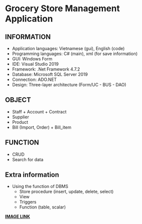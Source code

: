 # Grocery Store Management Application
## INFORMATION
- Application languages: Vietnamese (gui), English (code)
- Programming languages: C# (main), xml (for save information)
- GUI: Windows Form 
- IDE: Visual Studio 2019
- Framework: .Net Framework 4.7.2
- Database: Microsoft SQL Server 2019
- Connection: ADO.NET
- Design: Three-layer architecture (Form/UC - BUS - DAO)

## OBJECT
- Staff + Account + Contract
- Supplier
- Product
- Bill (Import, Order) + Bill_item

## FUNCTION
- CRUD
- Search for data

## Extra information
- Using the function of DBMS
    - Store procedure (insert, update, delete, select)
    - View
    - Triggers
    - Function (table, scalar)

[__IMAGE LINK__](https://photos.app.goo.gl/V2NPiqFeZXUaQ15s7)
